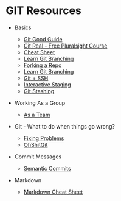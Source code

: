 # GIT Resources


* Basics

  * [Git Good Guide](https://github.com/Rasbandit/Git-Good-Guide)
  * [Git Real - Free Pluralsight Course](https://www.pluralsight.com/courses/code-school-git-real)
  * [Cheat Sheet](https://www.git-tower.com/blog/git-cheat-sheet/)
  * [Learn Git Branching](https://learngitbranching.js.org/)
  * [Forking a Repo](https://help.github.com/articles/fork-a-repo/)
  * [Learn Git Branching](https://learngitbranching.js.org)
  * [Git + SSH](https://help.github.com/articles/connecting-to-github-with-ssh/)
  * [Interactive Staging](https://git-scm.com/book/en/v2/Git-Tools-Interactive-Staging)
  * [Git Stashing](https://git-scm.com/book/en/v1/Git-Tools-Stashing)

* Working As a Group

  * [As a Team](https://gist.github.com/Chaser324/ce0505fbed06b947d962)

* Git - What to do when things go wrong?

  * [Fixing Problems](https://github.com/k88hudson/git-flight-rules)
  * [OhShitGit](http://ohshitgit.com/)

* Commit Messages

  * [Semantic Commits](https://seesparkbox.com/foundry/semantic_commit_messages)

* Markdown

  * [Markdown Cheat Sheet](https://github.com/adam-p/markdown-here/wiki/Markdown-Cheatsheet)
